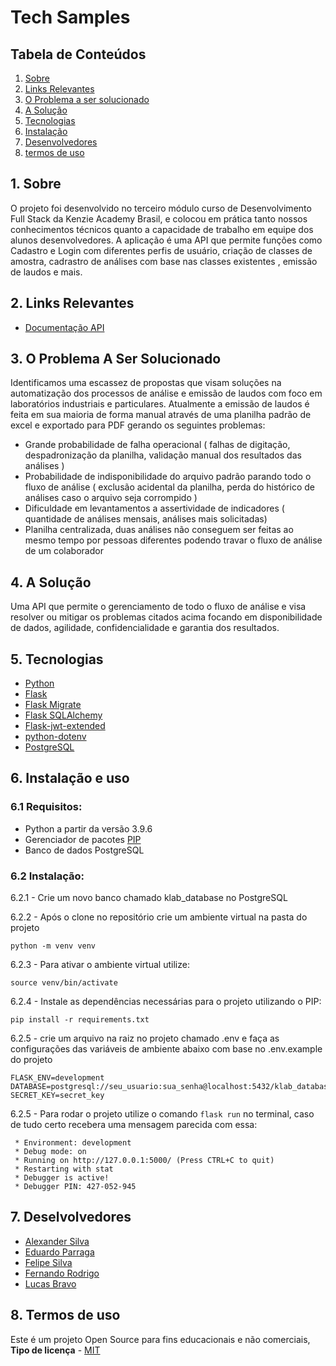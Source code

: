 # Tech Samples

<h2>Tabela de Conteúdos</h2>

1. [ Sobre ](#sobre)
2. [ Links Relevantes ](#links)
3. [ O Problema a ser solucionado ](#problema)
4. [ A Solução ](#solucao)
5. [ Tecnologias](#techs)
6. [ Instalação ](#install)
7. [ Desenvolvedores ](#devs)
8. [ termos de uso ](#termos)

<a name="sobre"></a>

## 1. Sobre

O projeto foi desenvolvido no terceiro módulo curso de Desenvolvimento Full Stack da Kenzie Academy Brasil, e colocou em prática tanto nossos conhecimentos técnicos quanto a capacidade de trabalho em equipe dos alunos desenvolvedores. A aplicação é uma API que permite funções como Cadastro e Login com diferentes perfis de usuário, criação de classes de amostra, cadrastro de análises com base nas classes existentes , emissão de laudos e mais.

<a name="links"></a>

## 2. Links Relevantes

- <a name="documentação-api" href="https://documenter.getpostman.com/view/18741402/UVR4PANK" target="_blank">Documentação API</a>

<a name="problema"></a>

## 3. O Problema A Ser Solucionado

Identificamos uma escassez de propostas que visam soluções na automatização dos processos de análise e emissão de laudos com foco em laboratórios industriais e particulares.
Atualmente a emissão de laudos é feita em sua maioria de forma manual através de uma planilha padrão de excel e exportado para PDF gerando os seguintes problemas:

- Grande probabilidade de falha operacional ( falhas de digitação, despadronização da planilha, validação manual dos resultados das análises )
- Probabilidade de indisponibilidade do arquivo padrão parando todo o fluxo de análise ( exclusão acidental da planilha, perda do histórico de análises caso o arquivo seja corrompido )
- Dificuldade em levantamentos a assertividade de indicadores ( quantidade de análises mensais, análises mais solicitadas)
- Planilha centralizada, duas análises não conseguem ser feitas ao mesmo tempo por pessoas diferentes podendo travar o fluxo de análise de um colaborador

<a name="solucao"></a>

## 4. A Solução

Uma API que permite o gerenciamento de todo o fluxo de análise e visa resolver ou mitigar os problemas citados acima focando em disponibilidade de dados, agilidade, confidencialidade e garantia dos resultados.

<a name="techs"></a>

## 5. Tecnologias

- <a name="python" href="https://docs.python.org/3/" target="_blank">Python</a>
- <a name="flask" href="https://flask.palletsprojects.com/en/2.0.x/" target="_blank">Flask</a>
- <a name="flask-m" href="https://flask-migrate.readthedocs.io/en/latest/" target="_blank">Flask Migrate</a>
- <a name="flask=sql" href="https://flask-sqlalchemy.palletsprojects.com/en/2.x/" target="_blank">Flask SQLAlchemy</a>
- <a name="flask-jwt" href="https://flask-jwt-extended.readthedocs.io/en/stable/" target="_blank">Flask-jwt-extended</a>
- <a name="python.env" href="https://pypi.org/project/python-dotenv/" target="_blank">python-dotenv</a>
- <a name="postgreSQL" href="https://www.postgresql.org/docs/" target="_blank">PostgreSQL</a>

<a name="install"></a>

## 6. Instalação e uso

### 6.1 Requisitos:

- Python a partir da versão 3.9.6
- Gerenciador de pacotes <a name="pip" href="https://pip.pypa.io/en/stable/" target="_blank">PIP</a>
- Banco de dados PostgreSQL

### 6.2 Instalação:

6.2.1 - Crie um novo banco chamado klab_database no PostgreSQL

6.2.2 - Após o clone no repositório crie um ambiente virtual na pasta do projeto

`python -m venv venv`

6.2.3 - Para ativar o ambiente virtual utilize:

`source venv/bin/activate`

6.2.4 - Instale as dependências necessárias para o projeto utilizando o PIP:

`pip install -r requirements.txt`

6.2.5 - crie um arquivo na raiz no projeto chamado .env e faça as configurações das variáveis de ambiente abaixo com base no .env.example do projeto

```
FLASK_ENV=development
DATABASE=postgresql://seu_usuario:sua_senha@localhost:5432/klab_database
SECRET_KEY=secret_key
```

6.2.5 - Para rodar o projeto utilize o comando `flask run` no terminal, caso de tudo certo recebera uma mensagem parecida com essa:

```
 * Environment: development
 * Debug mode: on
 * Running on http://127.0.0.1:5000/ (Press CTRL+C to quit)
 * Restarting with stat
 * Debugger is active!
 * Debugger PIN: 427-052-945
```

<a name="devs"></a>

## 7. Deselvolvedores

- <a name="alex" href="https://www.linkedin.com/in/alesilva-dev/" target="_blank">Alexander Silva</a>
- <a name="eduardo" href="https://www.linkedin.com/in/eduardoparraga/" target="_blank">Eduardo Parraga</a>
- <a name="felipe" href="https://www.linkedin.com/in/felipe-silva-98ads/" target="_blank">Felipe Silva</a>
- <a name="fernando" href="https://www.linkedin.com/in/nandorodrigo/" target="_blank">Fernando Rodrigo</a>
- <a name="lucas" href="https://www.linkedin.com/in/lucas-bravo-rozado-a80b36213/" target="_blank">Lucas Bravo</a>

<a name="termos"></a>

## 8. Termos de uso

Este é um projeto Open Source para fins educacionais e não comerciais, **Tipo de licença** - <a name="mit" href="https://opensource.org/licenses/MIT" target="_blank">MIT</a>
